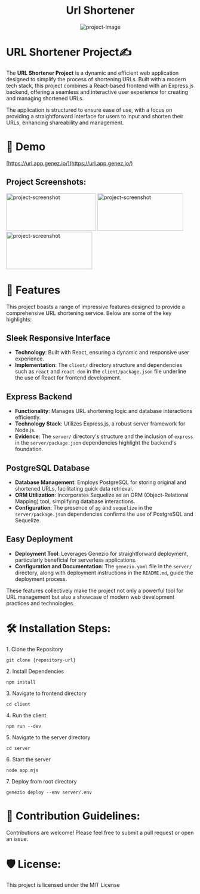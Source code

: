<h1 align="center" id="title">Url Shortener</h1>

<p align="center"><img src="https://socialify.git.ci/tudorpip/UrlShortener/image?font=Inter&amp;language=1&amp;name=1&amp;owner=1&amp;stargazers=1&amp;theme=Auto" alt="project-image"></p>

# URL Shortener Project✍️

The **URL Shortener Project** is a dynamic and efficient web application designed to simplify the process of shortening URLs. Built with a modern tech stack, this project combines a React-based frontend with an Express.js backend, offering a seamless and interactive user experience for creating and managing shortened URLs. 

The application is structured to ensure ease of use, with a focus on providing a straightforward interface for users to input and shorten their URLs, enhancing shareability and management.</p>

# 🚀 Demo

[https://url.app.genez.io/](https://url.app.genez.io/)

<h2>Project Screenshots:</h2>

<img src="https://i.gyazo.com/ed37ceba7181c32917082e368ae25228.png" alt="project-screenshot" width="240" height="100/">

<img src="https://i.gyazo.com/bfb78f6807af575a22a895352673794d.png" alt="project-screenshot" width="230" height="100/">

<img src="https://i.gyazo.com/d509db59c7ae39c354dcc91d2fb92bca.png" alt="project-screenshot" width="230" height="100/">

  
  
# 🧐 Features

This project boasts a range of impressive features designed to provide a comprehensive URL shortening service. Below are some of the key highlights:

## Sleek Responsive Interface

- **Technology**: Built with React, ensuring a dynamic and responsive user experience.
- **Implementation**: The `client/` directory structure and dependencies such as `react` and `react-dom` in the `client/package.json` file underline the use of React for frontend development.

## Express Backend

- **Functionality**: Manages URL shortening logic and database interactions efficiently.
- **Technology Stack**: Utilizes Express.js, a robust server framework for Node.js.
- **Evidence**: The `server/` directory's structure and the inclusion of `express` in the `server/package.json` dependencies highlight the backend's foundation.

## PostgreSQL Database

- **Database Management**: Employs PostgreSQL for storing original and shortened URLs, facilitating quick data retrieval.
- **ORM Utilization**: Incorporates Sequelize as an ORM (Object-Relational Mapping) tool, simplifying database interactions.
- **Configuration**: The presence of `pg` and `sequelize` in the `server/package.json` dependencies confirms the use of PostgreSQL and Sequelize.

## Easy Deployment

- **Deployment Tool**: Leverages Genezio for straightforward deployment, particularly beneficial for serverless applications.
- **Configuration and Documentation**: The `genezio.yaml` file in the `server/` directory, along with deployment instructions in the `README.md`, guide the deployment process.

These features collectively make the project not only a powerful tool for URL management but also a showcase of modern web development practices and technologies.

# 🛠️ Installation Steps:

<p>1. Clone the Repository</p>

```
git clone {repository-url}
```

<p>2. Install Dependencies</p>

```
npm install
```

<p>3. Navigate to frontend directory</p>

```
cd client
```

<p>4. Run the client</p>

```
npm run --dev 
```

<p>5. Navigate to the server directory</p>

```
cd server
```

<p>6. Start the server</p>

```
node app.mjs
```

<p>7. Deploy from root directory</p>

```
genezio deploy --env server/.env
```

# 🍰 Contribution Guidelines:

Contributions are welcome! Please feel free to submit a pull request or open an issue.

# 🛡️ License:

This project is licensed under the MIT License
